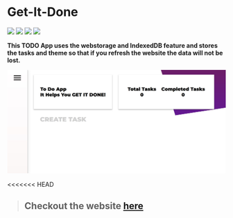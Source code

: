 # Get-It-Done
<img src="https://img.shields.io/badge/HTML5-E34F26?style=for-the-badge&logo=html5&logoColor=white"> <img src="https://img.shields.io/badge/Sass-CC6699?style=for-the-badge&logo=sass&logoColor=white">
<img src="https://img.shields.io/badge/CSS3-1572B6?style=for-the-badge&logo=css3&logoColor=white">
<img src="https://img.shields.io/badge/JavaScript-F7DF1E?style=for-the-badge&logo=javascript&logoColor=black">

 __This TODO App uses the  webstorage and IndexedDB feature and stores the tasks and theme so that if you refresh the website the data will not be lost.__



<img src="images\getitdone.jpg">


<<<<<<< HEAD
> ## Checkout the website [here](https://getitdoneapp.netlify.app)

